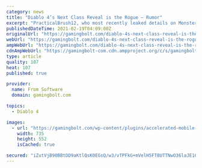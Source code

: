 ```yaml
---
category: news
title: "Diablo 4’s Next Class Reveal is the Rogue – Rumor"
excerpt: "PracticalBrush12, who most recently leaked details on Monster Hunter Rise’s newest trailer, has provided new information on Diablo 4 and Diablo 2 Remastered. For the former, they confirmed that the ..."
publishedDateTime: 2021-02-19T04:09:00Z
originalUrl: "https://gamingbolt.com/diablo-4s-next-class-reveal-is-the-rogue-rumor"
webUrl: "https://gamingbolt.com/diablo-4s-next-class-reveal-is-the-rogue-rumor"
ampWebUrl: "https://gamingbolt.com/diablo-4s-next-class-reveal-is-the-rogue-rumor/amp"
cdnAmpWebUrl: "https://gamingbolt-com.cdn.ampproject.org/c/s/gamingbolt.com/diablo-4s-next-class-reveal-is-the-rogue-rumor/amp"
type: article
quality: 107
heat: 107
published: true

provider:
  name: From Software
  domain: gamingbolt.com

topics:
  - Diablo 4

images:
  - url: "https://gamingbolt.com/wp-content/plugins/accelerated-mobile-pages/images/SD-default-image.png"
    width: 735
    height: 552
    isCached: true

secured: "iZutVjB90BBtDD9aKtlQsK0EGsQ/w3/vTPFkG+mVelH5FT8UTTNwO36laJE1OEuMzu/br+5+zonjzIyiCJmPF5Bf9+tJcgwq9TN2J9jKGEBSVAZuOv0kDeTe7fubISNldfNZJjpoLmeuZxXmwB6HlXnEOYPJqDFnZsHkkHSOEbZriXKShE/zeZUQXHR/KP2tdP3sEbZsiJSmNGd7/YVuDPiRh8D7QCzjoY0ij0Uqv2aaky87nwlpwY+Mp9INXtyUNy0s8BW/U05QYEYfcTz77uibUQnJRa2h/I1vh72t94UGoPVi1j4437pIVY79clrOXUB3qFskCiYXIOLlvbPUkBpnY4DipN8y08XU1Ikq9i0=;C8rPu0Fq4Im1/YIqJXDndQ=="
---
```


